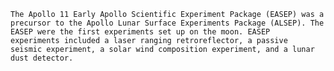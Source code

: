 
 
    The Apollo 11 Early Apollo Scientific Experiment Package (EASEP) was a 
    precursor to the Apollo Lunar Surface Experiments Package (ALSEP). The
    EASEP were the first experiments set up on the moon. EASEP 
    experiments included a laser ranging retroreflector, a passive 
    seismic experiment, a solar wind composition experiment, and a lunar 
    dust detector.   

        